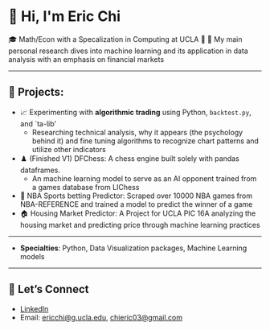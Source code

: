 # 👋 Hi, I'm Eric Chi

🎓 Math/Econ with a Specalization in Computing at UCLA 🐻
🔬 My main personal research dives into machine learning and its application in data analysis with an emphasis on financial markets  

---

## 🧠 Projects:
- 📈 Experimenting with **algorithmic trading** using Python, `backtest.py`, and `ta-lib'
  - Researching technical analysis, why it appears (the psychology behind it) and fine tuning algorithms to recognize chart patterns and utilize other indicators
- ♟️ (Finished V1) DFChess: A chess engine built solely with pandas dataframes.
  - An machine learning model to serve as an AI opponent trained from a games database from LIChess
- 🏀 NBA Sports betting Predictor: Scraped over 10000 NBA games from NBA-REFERENCE and trained a model to predict the winner of a game
- 🏠 Housing Market Predictor: A Project for UCLA PIC 16A analyzing the housing market and predicting price through machine learning practices


---

- **Specialties**: Python, Data Visualization packages, Machine Learning models

---


## 🌱 Let’s Connect
- [LinkedIn](https://www.linkedin.com/in/chieric03/)  
- Email: ericchi@g.ucla.edu, chieric03@gmail.com  

